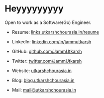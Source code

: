 # Heyyyyyyyyy

Open to work as a Software(Go) Engineer.

- Resume: [links.utkarshchourasia.in/resume](https://links.utkarshchourasia.in/resume)

- LinkedIn: [linkedin.com/in/jammutkarsh](https://www.linkedin.com/in/jammutkarsh/)

- GitHub: [github.com/JammUtkarsh](https://github.com/JammUtkarsh/)

- Twitter: [twitter.com/JammUtkarsh](https://twitter.com/JammUtkarsh)

- Website: [utkarshchourasia.in](https://utkarshchourasia.in)

- Blog: [blog.utkarshchourasia.in](https://blog.utkarshchourasia.in)

- Mail: <mail@utkarshchourasia.in>
